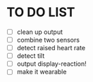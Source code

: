 # TO DO LIST

- [ ] clean up output
- [ ] combine two sensors
- [ ] detect raised heart rate 
- [ ] detect tilt
- [ ] output display-reaction!
- [ ] make it wearable 
